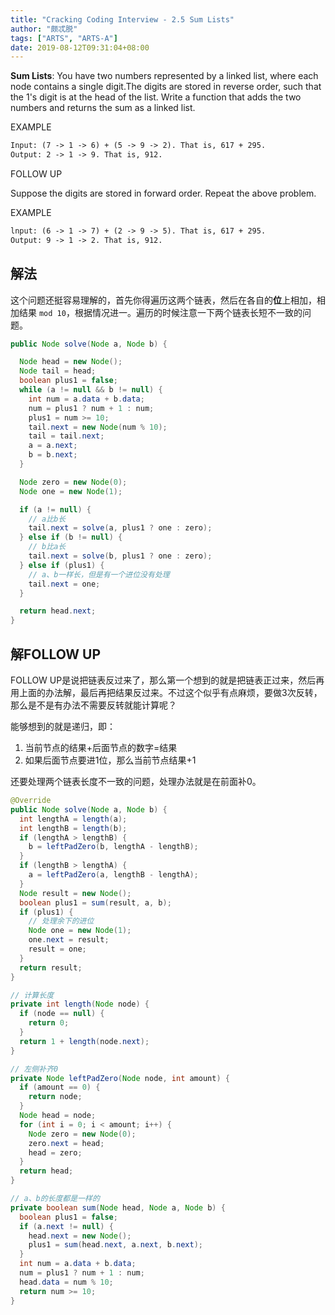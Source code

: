 ```yaml
---
title: "Cracking Coding Interview - 2.5 Sum Lists"
author: "颇忒脱"
tags: ["ARTS", "ARTS-A"]
date: 2019-08-12T09:31:04+08:00
---
```


<!--more-->

**Sum Lists**: You have two numbers represented by a linked list, where each node contains a single digit.The digits are stored in reverse order, such that the 1's digit is at the head of the list. Write a function that adds the two numbers and returns the sum as a linked list.

EXAMPLE

```txt
Input: (7 -> 1 -> 6) + (5 -> 9 -> 2). That is, 617 + 295. 
Output: 2 -> 1 -> 9. That is, 912.
```

FOLLOW UP

Suppose the digits are stored in forward order. Repeat the above problem.

EXAMPLE

```txt
lnput: (6 -> 1 -> 7) + (2 -> 9 -> 5). That is, 617 + 295. 
Output: 9 -> 1 -> 2. That is, 912.
```

## 解法

这个问题还挺容易理解的，首先你得遍历这两个链表，然后在各自的**位**上相加，相加结果 `mod 10`，根据情况进一。遍历的时候注意一下两个链表长短不一致的问题。

```java
public Node solve(Node a, Node b) {

  Node head = new Node();
  Node tail = head;
  boolean plus1 = false;
  while (a != null && b != null) {
    int num = a.data + b.data;
    num = plus1 ? num + 1 : num;
    plus1 = num >= 10;
    tail.next = new Node(num % 10);
    tail = tail.next;
    a = a.next;
    b = b.next;
  }

  Node zero = new Node(0);
  Node one = new Node(1);

  if (a != null) {
    // a比b长
    tail.next = solve(a, plus1 ? one : zero);
  } else if (b != null) {
    // b比a长
    tail.next = solve(b, plus1 ? one : zero);
  } else if (plus1) {
    // a、b一样长，但是有一个进位没有处理
    tail.next = one;
  }

  return head.next;
}
```

## 解FOLLOW UP

FOLLOW UP是说把链表反过来了，那么第一个想到的就是把链表正过来，然后再用上面的办法解，最后再把结果反过来。不过这个似乎有点麻烦，要做3次反转，那么是不是有办法不需要反转就能计算呢？

能够想到的就是递归，即：

1. 当前节点的结果+后面节点的数字=结果
2. 如果后面节点要进1位，那么当前节点结果+1

还要处理两个链表长度不一致的问题，处理办法就是在前面补0。

```java
@Override
public Node solve(Node a, Node b) {
  int lengthA = length(a);
  int lengthB = length(b);
  if (lengthA > lengthB) {
    b = leftPadZero(b, lengthA - lengthB);
  }
  if (lengthB > lengthA) {
    a = leftPadZero(a, lengthB - lengthA);
  }
  Node result = new Node();
  boolean plus1 = sum(result, a, b);
  if (plus1) {
    // 处理余下的进位
    Node one = new Node(1);
    one.next = result;
    result = one;
  }
  return result;
}

// 计算长度
private int length(Node node) {
  if (node == null) {
    return 0;
  }
  return 1 + length(node.next);
}

// 左侧补齐0
private Node leftPadZero(Node node, int amount) {
  if (amount == 0) {
    return node;
  }
  Node head = node;
  for (int i = 0; i < amount; i++) {
    Node zero = new Node(0);
    zero.next = head;
    head = zero;
  }
  return head;
}

// a、b的长度都是一样的
private boolean sum(Node head, Node a, Node b) {
  boolean plus1 = false;
  if (a.next != null) {
    head.next = new Node();
    plus1 = sum(head.next, a.next, b.next);
  }
  int num = a.data + b.data;
  num = plus1 ? num + 1 : num;
  head.data = num % 10;
  return num >= 10;
}
```

